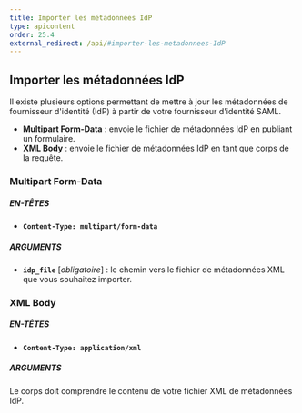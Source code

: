 ```yaml
---
title: Importer les métadonnées IdP
type: apicontent
order: 25.4
external_redirect: /api/#importer-les-metadonnees-IdP
---
```


## Importer les métadonnées IdP

Il existe plusieurs options permettant de mettre à jour les métadonnées de fournisseur d'identité (IdP) à partir de votre fournisseur d'identité SAML.

* **Multipart Form-Data** : envoie le fichier de métadonnées IdP en publiant un formulaire.
* **XML Body** : envoie le fichier de métadonnées IdP en tant que corps de la requête.

### Multipart Form-Data

##### EN-TÊTES
* **`Content-Type: multipart/form-data`**

##### ARGUMENTS
* **`idp_file`** [*obligatoire*] :
     le chemin vers le fichier de métadonnées XML que vous souhaitez importer.

### XML Body

##### EN-TÊTES
* **`Content-Type: application/xml`**

##### ARGUMENTS
Le corps doit comprendre le contenu de votre fichier XML de métadonnées IdP.
